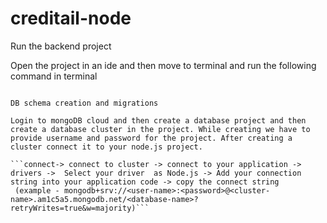 # creditail-node
Run the backend project

Open the project in an ide and then move to terminal and run the following command in terminal
```npm run dev

DB schema creation and migrations

Login to mongoDB cloud and then create a database project and then create a database cluster in the project. While creating we have to provide username and password for the project. After creating a cluster connect it to your node.js project.

```connect-> connect to cluster -> connect to your application -> drivers ->  Select your driver  as Node.js -> Add your connection string into your application code -> copy the connect string
 (example - mongodb+srv://<user-name>:<password>@<cluster-name>.am1c5a5.mongodb.net/<database-name>?retryWrites=true&w=majority)```
